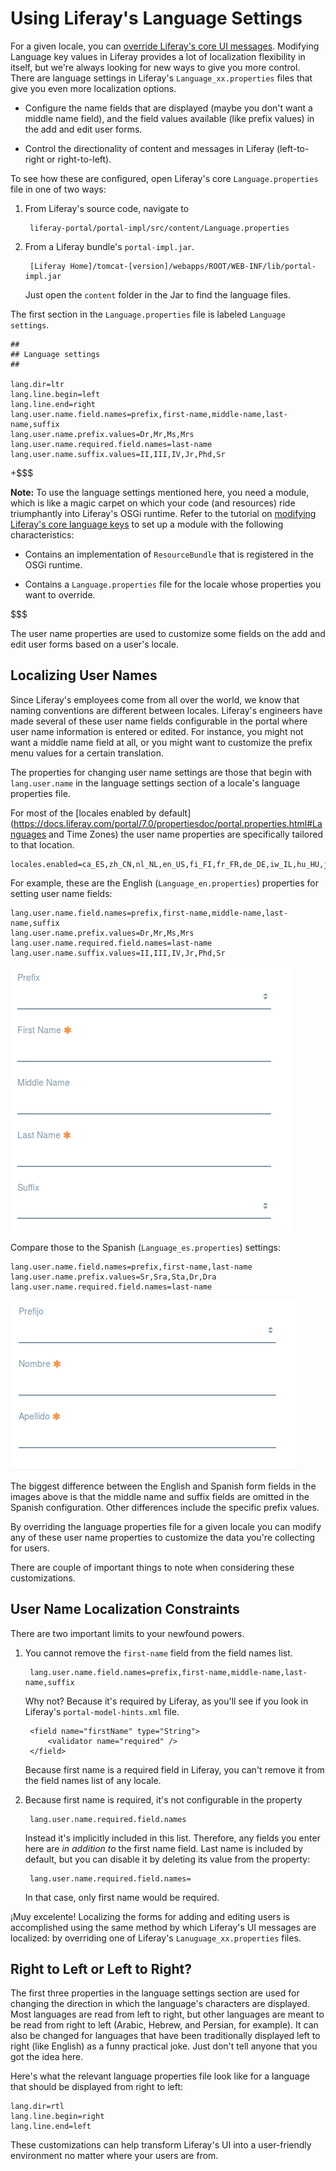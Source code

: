 # Using Liferay's Language Settings

For a given locale, you can [override Liferay's core UI messages](/develop/tutorials/-/knowledge_base/7-0/modifying-core-language-keys).
Modifying Language key values in Liferay provides a lot of localization
flexibility in itself, but we're always looking for new ways to give you more
control. There are language settings in Liferay's `Language_xx.properties` files
that give you even more localization options.

-  Configure the name fields that are displayed (maybe you don't want a middle name
   field), and the field values available (like prefix values) in the add and
edit user forms.

-  Control the directionality of content and messages in Liferay (left-to-right or
   right-to-left).

To see how these are configured, open Liferay's core `Language.properties` file
in one of two ways:

1. From Liferay's source code, navigate to 

        liferay-portal/portal-impl/src/content/Language.properties

2. From a Liferay bundle's `portal-impl.jar`.

        [Liferay Home]/tomcat-[version]/webapps/ROOT/WEB-INF/lib/portal-impl.jar

    Just open the `content` folder in the Jar to find the language files.

The first section in the `Language.properties` file is labeled `Language
settings`. 

    ##
    ## Language settings
    ##

    lang.dir=ltr
    lang.line.begin=left
    lang.line.end=right
    lang.user.name.field.names=prefix,first-name,middle-name,last-name,suffix
    lang.user.name.prefix.values=Dr,Mr,Ms,Mrs
    lang.user.name.required.field.names=last-name
    lang.user.name.suffix.values=II,III,IV,Jr,Phd,Sr

+$$$

**Note:** To use the language settings mentioned here, you need a module, which is
like a magic carpet on which your code (and resources) ride triumphantly into
Liferay's OSGi runtime. Refer to the tutorial on [modifying Liferay's core language keys](/develop/tutorials/-/knowledge_base/7-0/modifying-core-language-keys) to set up a module with the following characteristics:

-  Contains an implementation of `ResourceBundle` that is registered in the
   OSGi runtime.

-  Contains a `Language.properties` file for the locale whose properties you
   want to override.

$$$

The user name properties are used to customize some fields on the add and edit
user forms based on a user's locale.

## Localizing User Names

Since Liferay's employees come from all over the world, we know that
naming conventions are different between locales. Liferay's engineers have made
several of these user name fields configurable in the portal where user name
information is entered or edited. For instance, you might not want a middle name
field at all, or you might want to customize the prefix menu values
for a certain translation. 

The properties for changing user name settings are those that begin with
`lang.user.name` in the language settings section of a locale's language
properties file.

For most of the [locales enabled by default](https://docs.liferay.com/portal/7.0/propertiesdoc/portal.properties.html#Languages and Time Zones) the user name properties are specifically tailored to that
location.

    locales.enabled=ca_ES,zh_CN,nl_NL,en_US,fi_FI,fr_FR,de_DE,iw_IL,hu_HU,ja_JP,pt_BR,es_ES

For example, these are the English (`Language_en.properties`) properties for
setting user name fields:

    lang.user.name.field.names=prefix,first-name,middle-name,last-name,suffix
    lang.user.name.prefix.values=Dr,Mr,Ms,Mrs
    lang.user.name.required.field.names=last-name
    lang.user.name.suffix.values=II,III,IV,Jr,Phd,Sr

![Figure x: The user name settings impact the way user information and forms appear in Liferay.](../../images/english-user-name-fields.png)

Compare those to the Spanish (`Language_es.properties`) settings:

    lang.user.name.field.names=prefix,first-name,last-name
    lang.user.name.prefix.values=Sr,Sra,Sta,Dr,Dra
    lang.user.name.required.field.names=last-name

![Figure x: The Spanish user name settings omit the suffix and middle name fields entirely.](../../images/spanish-user-name-fields.png)

The biggest difference between the English and Spanish form fields in the images
above is that the middle name and suffix fields are omitted in the Spanish
configuration. Other differences include the specific prefix values.

By overriding the language properties file for a given locale you can modify any
of these user name properties to customize the data you're collecting for users.

There are couple of important things to note when considering these
customizations.

## User Name Localization Constraints

There are two important limits to your newfound powers.

1. You cannot remove the `first-name` field from the field names list. 

        lang.user.name.field.names=prefix,first-name,middle-name,last-name,suffix

    Why not?  Because it's required by Liferay, as you'll see if you look in
    Liferay's `portal-model-hints.xml` file.

        <field name="firstName" type="String">
            <validator name="required" />
        </field>

    Because first name is a required field in Liferay, you can't remove it from
    the field names list of any locale.

2. Because first name is required, it's not configurable in the property

        lang.user.name.required.field.names

    Instead it's implicitly included in this list. Therefore, any fields you enter
    here are *in addition to* the first name field. Last name is included by
    default, but you can disable it by deleting its value from the property:

        lang.user.name.required.field.names=

    In that case, only first name would be required.

¡Muy excelente! Localizing the forms for adding and editing users is
accomplished using the same method by which Liferay's UI messages are localized:
by overriding one of Liferay's `Lanuguage_xx.properties` files.

## Right to Left or Left to Right?

The first three properties in the language settings section are used for
changing the direction in which the language's characters are displayed. Most
languages are read from left to right, but other languages are meant to be read
from right to left (Arabic, Hebrew, and Persian, for example). It can also be
changed for languages that have been traditionally displayed left to right (like
English) as a funny practical joke. Just don't tell anyone that you got the
idea here.

Here's what the relevant language properties file look like for a language that
should be displayed from right to left:

    lang.dir=rtl
    lang.line.begin=right
    lang.line.end=left

These customizations can help transform Liferay's UI into a user-friendly
environment no matter where your users are from.

